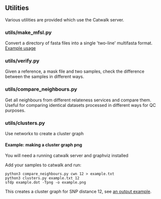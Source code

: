 ## Utilities

Various utilities are provided which use the Catwalk server.

### utils/make_mfsl.py
Convert a directory of fasta files into a single 'two-line' multifasta format.  [Example usage](use.md)

### utils/verify.py

Given a reference, a mask file and two samples, check the difference between the samples in different ways.

### utils/compare_neighbours.py

Get all neighbours from different relateness services and compare them. Useful for comparing identical datasets processed in different ways for QC purposes.

### utils/clusters.py

Use networkx to create a cluster graph

#### Example: making a cluster graph png

You will need a running catwalk server and graphviz installed

Add your samples to catwalk and run:

```
python3 compare_neighbours.py cwn 12 > example.txt
python3 clusters.py example.txt 12
sfdp example.dot -Tpng -o example.png
```

This creates a cluster graph for SNP distance 12, see [an output example](https://gitea.mmmoxford.uk/dvolk/catwalk/raw/branch/master/doc/cluster-example.png).
